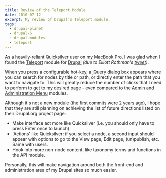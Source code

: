 ```yaml
---
title: Review of the Teleport Module
date: 2010-07-12
excerpt: My review of Drupal’s Teleport module.
tags:
  - drupal-planet
  - drupal-6
  - drupal-modules
  - teleport
---
```


As a heavily-reliant
[Quicksilver](http://en.wikipedia.org/wiki/Quicksilver_%28software%29) user on
my MacBook Pro, I was glad when I found the
[Teleport](http://drupal.org/project/teleport) module for
[Drupal](http://drupal.org) _(due to Elliott Rothman's
[tweet](http://twitter.com/elliotttt/status/18044234238))_.

When you press a configurable hot-key, a jQuery dialog box appears where you can
search for nodes by title or path, or directly enter the path that you want to
navigate to. This will greatly reduce the number of clicks that I need to
perform to get to my desired page - even compared to the
[Admin](http://drupal.org/project/admin) and
[Administration Menu](http://drupal.org/project/admin_menu) modules.

Although it's not a new module (the first commits were 2 years ago), I hope that
they are still planning on achieving the list of future directions listed on
their Drupal.org project page:

- Make interface act more like Quicksilver (i.e. you should only have to press
  Enter once to launch)
- 'Actions' like Quicksilver: if you select a node, a second input should appear
  with options to go to the View page, Edit page, (un)publish, etc. Same with
  users.
- Hook into more non-node content, like taxonomy terms and functions in the API
  module.

Personally, this will make navigation around both the front-end and
administration area of my Drupal sites so much easier.
